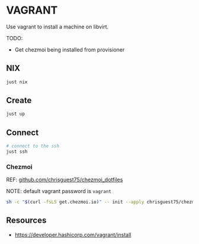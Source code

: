 # VAGRANT

Use vagrant to install a machine on libvirt.  

TODO:

* Get chezmoi being installed from provisioner

## NIX

```sh
just nix
```

## Create

```sh
just up
```

## Connect

```powershell
# connect to the ssh
just ssh
```

### Chezmoi

REF: [github.com/chrisguest75/chezmoi_dotfiles](https://github.com/chrisguest75/chezmoi_dotfiles)

NOTE: default vagrant password is `vagrant`

```sh
sh -c "$(curl -fsLS get.chezmoi.io)" -- init --apply chrisguest75/chezmoi_dotfiles
```

## Resources

* https://developer.hashicorp.com/vagrant/install
